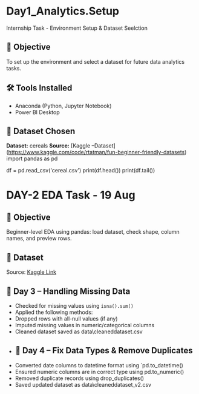 # Day1_Analytics.Setup
Internship Task - Environment Setup & Dataset Seelction
## 📘 Objective
To set up the environment and select a dataset for
future data analytics tasks.
## 🛠 Tools Installed
- Anaconda (Python, Jupyter Notebook)
- Power BI Desktop
## 📂 Dataset Chosen
**Dataset:** cereals
**Source:** [Kaggle –Dataset]
(https://www.kaggle.com/code/rtatman/fun-beginner-friendly-datasets)
import pandas as pd

df = pd.read_csv('cereal.csv')
print(df.head())
print(df.tail())
# DAY-2 EDA Task - 19 Aug
## 📘 Objective
Beginner-level EDA using pandas: load dataset, check shape, column names, and
preview rows.
## 📂 Dataset
Source: [Kaggle
Link](https://www.kaggle.com/datasets/crawford/80-cereals)
## 🧹 Day 3 – Handling Missing Data
- Checked for missing values using `isna().sum()`
- Applied the following methods:
- Dropped rows with all-null values (if any)
- Imputed missing values in numeric/categorical
columns
- Cleaned dataset saved as data\cleaneddataset.csv
- ## 🔄 Day 4 – Fix Data Types & Remove Duplicates
- Converted date columns to datetime format using
`pd.to_datetime()
- Ensured numeric columns are in correct type using
pd.to_numeric()
- Removed duplicate records using drop_duplicates()
- Saved updated dataset as data\cleaneddataset_v2.csv
